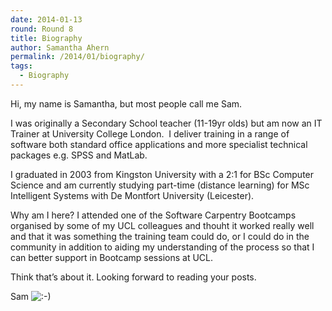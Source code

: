 ```yaml
---
date: 2014-01-13
round: Round 8
title: Biography
author: Samantha Ahern
permalink: /2014/01/biography/
tags:
  - Biography
---
```

Hi, my name is Samantha, but most people call me Sam.

I was originally a Secondary School teacher (11-19yr olds) but am now an IT Trainer at University College London.  I deliver training in a range of software both standard office applications and more specialist technical packages e.g. SPSS and MatLab.

I graduated in 2003 from Kingston University with a 2:1 for BSc Computer Science and am currently studying part-time (distance learning) for MSc Intelligent Systems with De Montfort University (Leicester).

Why am I here? I attended one of the Software Carpentry Bootcamps organised by some of my UCL colleagues and thouht it worked really well and that it was something the training team could do, or I could do in the community in addition to aiding my understanding of the process so that I can better support in Bootcamp sessions at UCL.

Think that&#8217;s about it. Looking forward to reading your posts.

Sam <img src="http://localhost:8080/wp-includes/images/smilies/icon_smile.gif" alt=":-)" class="wp-smiley" />
